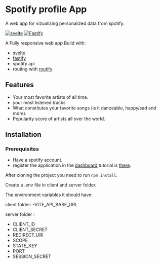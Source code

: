 # Spotify profile App

A web app for vizualizing personalized data from spotify.

[![svelte](https://img.shields.io/badge/svelte-3.38.2-61dafb)](https://svelte.dev/)
[![Fastify](https://img.shields.io/badge/fastify-3.15.1-61dafb)](https://www.fastify.io/)

A Fully responsive web app
Build with:

- [svelte](https://svelte.dev/)
- [fastify](https://www.fastify.io/)
- spotify api
- routing with [routify](https://routify.dev/)

## Features

- Your most favorite artists of all time.
- your most listened tracks
- What constitutes your favorite songs (is it danceable, happy/sad and more).
- Popularity score of artists all over the world.

## Installation

### Prerequisites

- Have a spotify account.
- register the application in the [dashboard](https://developer.spotify.com/dashboard),tutorial is [there](https://developer.spotify.com/documentation/general/guides/app-settings/#register-your-app).

After cloning the project you need to run `npm install`.

Create a .env file in client and server folder.

The environment variables it should have:

client folder:
-VITE_API_BASE_URL

server folder :

- CLIENT_ID
- CLIENT_SECRET
- REDIRECT_URI
- SCOPE
- STATE_KEY
- PORT
- SESSION_SECRET
